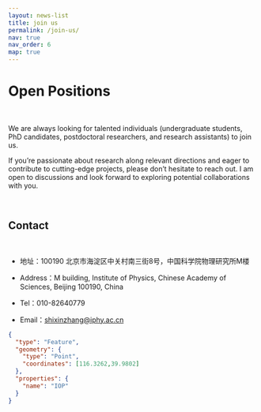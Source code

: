 ```yaml
---
layout: news-list
title: join us
permalink: /join-us/
nav: true
nav_order: 6
map: true
---
```


# Open Positions

<br>

We are always looking for talented individuals (undergraduate students, PhD candidates, postdoctoral researchers, and research assistants) to join us. 

If you’re passionate about research along relevant directions and eager to contribute to cutting-edge projects, please don’t hesitate to reach out. I am open to discussions and look forward to exploring potential collaborations with you.

<br>

## Contact

<br>

* <i class="fas fa-address-book"></i> 地址：100190 北京市海淀区中关村南三街8号，中国科学院物理研究所M楼


* <i class="fas fa-address-book"></i> Address：M building, Institute of Physics, Chinese Academy  of Sciences, Beijing 100190, China


* <i class="fas fa-phone"></i> Tel：010-82640779


* <i class="fas fa-envelope"></i> Email：shixinzhang@iphy.ac.cn


```geojson
{
  "type": "Feature",
  "geometry": {
    "type": "Point",
    "coordinates": [116.3262,39.9802]
  },
  "properties": {
    "name": "IOP"
  }
}

```
